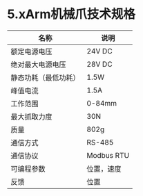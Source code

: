 # 5.xArm机械爪技术规格

| **名称**             | **说明**   |
| -------------------- | ---------- |
| 额定电源电压         | 24V DC     |
| 绝对最大电源电压     | 28V DC     |
| 静态功耗（最低功耗） | 1.5W       |
| 峰值电流             | 1.5A       |
| 工作范围             | 0-84mm     |
| 最大抓取力度         | 30N        |
| 质量                 | 802g       |
| 通信方式             | RS-485     |
| 通信协议             | Modbus RTU |
| 可编程参数           | 位置，速度 |
| 反馈                 | 位置       |